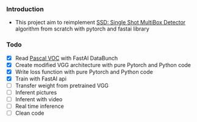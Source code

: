 ### Introduction
- This project aim to reimplement [SSD: Single Shot MultiBox Detector](https://arxiv.org/abs/1512.02325) algorithm from scratch with pytorch and fastai library
### Todo
- [x] Read [Pascal VOC](http://host.robots.ox.ac.uk/pascal/VOC/) with FastAI DataBunch
- [x] Create modified VGG architecture with pure Pytorch and Python code
- [x] Write loss function with pure Pytorch and Python code
- [x] Train with FastAI api
- [ ] Transfer weight from pretrained VGG
- [ ] Inferent pictures
- [ ] Inferent with video
- [ ] Real time inference
- [ ] Clean code